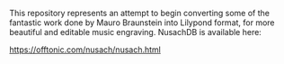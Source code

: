 This repository represents an attempt to begin converting some of the fantastic work done by Mauro Braunstein into Lilypond format, for more beautiful and editable music engraving. NusachDB is available here:

https://offtonic.com/nusach/nusach.html
